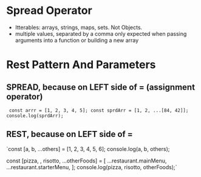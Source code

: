 # Spread Operator

- Itterables: arrays, strings, maps, sets. Not Objects.
- multiple values, separated by a comma only expected when passing arguments into a function or building a new array

# Rest Pattern And Parameters

## SPREAD, because on LEFT side of = (assignment operator)

` const arrr = [1, 2, 3, 4, 5];
  const sprdArr = [1, 2, ...[84, 42]];
  console.log(sprdArr);`

## REST, because on LEFT side of =

`const [a, b, ...others] = [1, 2, 3, 4, 5, 6];
console.log(a, b, others);

const [pizza, , risotto, ...otherFoods] = [
...restaurant.mainMenu,
...restaurant.starterMenu,
];
console.log(pizza, risotto, otherFoods);`
